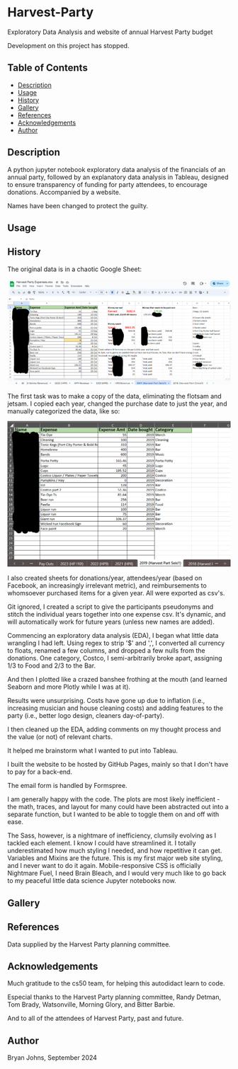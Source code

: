 # Harvest-Party
Exploratory Data Analysis and website of annual Harvest Party budget

Development on this project has stopped.

## Table of Contents

- [Description](#description)
- [Usage](#usage)
- [History](#history)
- [Gallery](#gallery)
- [References](#references)
- [Acknowledgements](#acknowledgements)
- [Author](#author)

## Description

A python jupyter notebook exploratory data analysis of the financials of an annual party, followed by an explanatory data analysis in Tableau, designed to ensure transparency of funding for party attendees, to encourage donations. Accompanied by a website.

Names have been changed to protect the guilty.

## Usage

## History

The original data is in a chaotic Google Sheet:

![Sample of Original Google Sheet](./resources/images/HP%20Google%20Sheet%20Sample.png)

The first task was to make a copy of the data, eliminating the flotsam and jetsam. I copied each year, changed the purchase date to just the year, and manually categorized the data, like so:

![Sample of Cleaned Spreadsheet](./resources/images/HP%20Cleaned%20Sheet%20Sample.png)

I also created sheets for donations/year, attendees/year (based on Facebook, an increasingly irrelevant metric), and reimbursements to whomsoever purchased items for a given year. All were exported as csv's.

Git ignored, I created a script to give the participants pseudonyms and stitch the individual years together into one expense csv. It's dynamic, and will automatically work for future years (unless new names are added).

Commencing an exploratory data analysis (EDA), I began what little data wrangling I had left. Using regex to strip '$' and ',', I converted all currency to floats, renamed a few columns, and dropped a few nulls from the donations. One category, Costco, I semi-arbitrarily broke apart, assigning 1/3 to Food and 2/3 to the Bar.

And then I plotted like a crazed banshee frothing at the mouth (and learned Seaborn and more Plotly while I was at it).

Results were unsurprising. Costs have gone up due to inflation (i.e., increasing musician and house cleaning costs) and adding features to the party (i.e., better logo design, cleaners day-of-party).

I then cleaned up the EDA, adding comments on my thought process and the value (or not) of relevant charts.

It helped me brainstorm what I wanted to put into Tableau.

I built the website to be hosted by GitHub Pages, mainly so that I don't have to pay for a back-end.

The email form is handled by Formspree.

I am generally happy with the code. The plots are most likely inefficient - the math, traces, and layout for many could have been abstracted out into a separate function, but I wanted to be able to toggle them on and off with ease.

The Sass, however, is a nightmare of inefficiency, clumsily evolving as I tackled each element. I know I could have streamlined it. I totally underestimated how much styling I needed, and how repetitive it can get. Variables and Mixins are the future. This is my first major web site styling, and I never want to do it again. Mobile-responsive CSS is officially Nightmare Fuel, I need Brain Bleach, and I would very much like to go back to my peaceful little data science Jupyter notebooks now.

## Gallery

## References

Data supplied by the Harvest Party planning committee.

## Acknowledgements

Much gratitude to the cs50 team, for helping this autodidact learn to code.

Especial thanks to the Harvest Party planning committee, Randy Detman, Tom Brady, Watsonville, Morning Glory, and Bitter Barbie.

And to all of the attendees of Harvest Party, past and future.

## Author

Bryan Johns, September 2024
